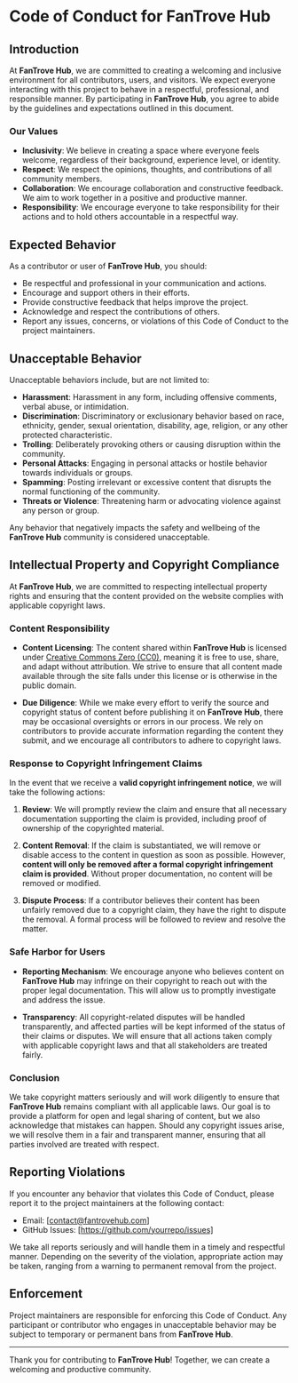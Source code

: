 # Code of Conduct for FanTrove Hub

## Introduction

At **FanTrove Hub**, we are committed to creating a welcoming and inclusive environment for all contributors, users, and visitors. We expect everyone interacting with this project to behave in a respectful, professional, and responsible manner. By participating in **FanTrove Hub**, you agree to abide by the guidelines and expectations outlined in this document.

### Our Values

- **Inclusivity**: We believe in creating a space where everyone feels welcome, regardless of their background, experience level, or identity.
- **Respect**: We respect the opinions, thoughts, and contributions of all community members.
- **Collaboration**: We encourage collaboration and constructive feedback. We aim to work together in a positive and productive manner.
- **Responsibility**: We encourage everyone to take responsibility for their actions and to hold others accountable in a respectful way.

## Expected Behavior

As a contributor or user of **FanTrove Hub**, you should:

- Be respectful and professional in your communication and actions.
- Encourage and support others in their efforts.
- Provide constructive feedback that helps improve the project.
- Acknowledge and respect the contributions of others.
- Report any issues, concerns, or violations of this Code of Conduct to the project maintainers.

## Unacceptable Behavior

Unacceptable behaviors include, but are not limited to:

- **Harassment**: Harassment in any form, including offensive comments, verbal abuse, or intimidation.
- **Discrimination**: Discriminatory or exclusionary behavior based on race, ethnicity, gender, sexual orientation, disability, age, religion, or any other protected characteristic.
- **Trolling**: Deliberately provoking others or causing disruption within the community.
- **Personal Attacks**: Engaging in personal attacks or hostile behavior towards individuals or groups.
- **Spamming**: Posting irrelevant or excessive content that disrupts the normal functioning of the community.
- **Threats or Violence**: Threatening harm or advocating violence against any person or group.
  
Any behavior that negatively impacts the safety and wellbeing of the **FanTrove Hub** community is considered unacceptable.

## Intellectual Property and Copyright Compliance

At **FanTrove Hub**, we are committed to respecting intellectual property rights and ensuring that the content provided on the website complies with applicable copyright laws.

### Content Responsibility

- **Content Licensing**: The content shared within **FanTrove Hub** is licensed under [Creative Commons Zero (CC0)](https://creativecommons.org/publicdomain/zero/1.0/), meaning it is free to use, share, and adapt without attribution. We strive to ensure that all content made available through the site falls under this license or is otherwise in the public domain.
  
- **Due Diligence**: While we make every effort to verify the source and copyright status of content before publishing it on **FanTrove Hub**, there may be occasional oversights or errors in our process. We rely on contributors to provide accurate information regarding the content they submit, and we encourage all contributors to adhere to copyright laws.

### Response to Copyright Infringement Claims

In the event that we receive a **valid copyright infringement notice**, we will take the following actions:

1. **Review**: We will promptly review the claim and ensure that all necessary documentation supporting the claim is provided, including proof of ownership of the copyrighted material.
  
2. **Content Removal**: If the claim is substantiated, we will remove or disable access to the content in question as soon as possible. However, **content will only be removed after a formal copyright infringement claim is provided**. Without proper documentation, no content will be removed or modified.

3. **Dispute Process**: If a contributor believes their content has been unfairly removed due to a copyright claim, they have the right to dispute the removal. A formal process will be followed to review and resolve the matter.

### Safe Harbor for Users

- **Reporting Mechanism**: We encourage anyone who believes content on **FanTrove Hub** may infringe on their copyright to reach out with the proper legal documentation. This will allow us to promptly investigate and address the issue.
  
- **Transparency**: All copyright-related disputes will be handled transparently, and affected parties will be kept informed of the status of their claims or disputes. We will ensure that all actions taken comply with applicable copyright laws and that all stakeholders are treated fairly.

### Conclusion

We take copyright matters seriously and will work diligently to ensure that **FanTrove Hub** remains compliant with all applicable laws. Our goal is to provide a platform for open and legal sharing of content, but we also acknowledge that mistakes can happen. Should any copyright issues arise, we will resolve them in a fair and transparent manner, ensuring that all parties involved are treated with respect.

## Reporting Violations

If you encounter any behavior that violates this Code of Conduct, please report it to the project maintainers at the following contact:

- Email: [contact@fantrovehub.com]  
- GitHub Issues: [https://github.com/yourrepo/issues]  

We take all reports seriously and will handle them in a timely and respectful manner. Depending on the severity of the violation, appropriate action may be taken, ranging from a warning to permanent removal from the project.

## Enforcement

Project maintainers are responsible for enforcing this Code of Conduct. Any participant or contributor who engages in unacceptable behavior may be subject to temporary or permanent bans from **FanTrove Hub**.

---

Thank you for contributing to **FanTrove Hub**! Together, we can create a welcoming and productive community.
